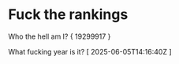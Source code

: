 # Fuck the rankings

Who the hell am I?
{ 19299917 }

What fucking year is it?
[ 2025-06-05T14:16:40Z ]
